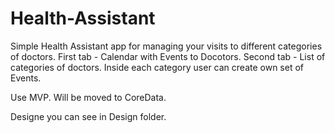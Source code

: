 # Health-Assistant

Simple Health Assistant app for managing your visits to different categories of doctors.
First tab - Calendar with Events to Docotors.
Second tab - List of categories of doctors. Inside each category user can create own set of Events.

Use MVP. Will be moved to CoreData. 

Designe you can see in Design folder.

